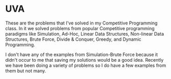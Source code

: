 # UVA

These are the problems that I've solved in my Competitive Programming class. In it we solved problems from popular Competitive programming paradigms like Simulation, Ad-Hoc, Linear Data Structures, Non-linear Data Structures, Brute Force, Divide & Conquer, Greedy, and Dynamic Programming.

I don't have any of the examples from Simulation-Brute Force because it didn't occur to me that saving my solutions would be a good idea. Recently we have been doing a variety of problems so I do have a few examples from them but not many.
